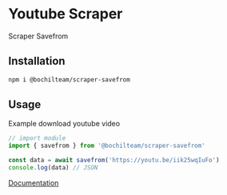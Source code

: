# Youtube Scraper
Scraper Savefrom

## Installation
```sh
npm i @bochilteam/scraper-savefrom
```

## Usage 
Example download youtube video
```ts
// import module
import { savefrom } from '@bochilteam/scraper-savefrom'

const data = await savefrom('https://youtu.be/iik25wqIuFo')
console.log(data) // JSON
```
[Documentation](https://bochilteam.github.io/scraper/modules/_bochilteam_scraper_savefrom.html)
